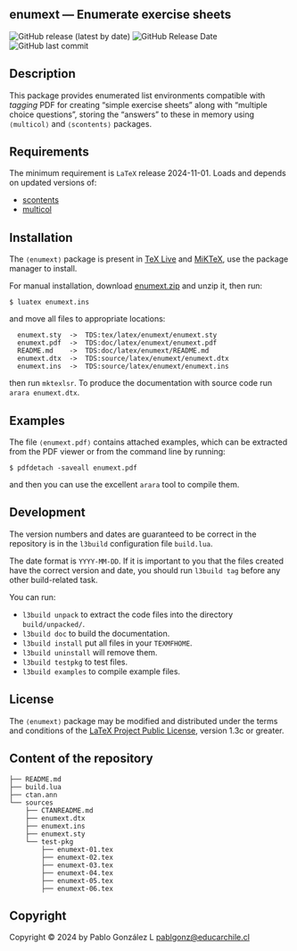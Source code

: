 ## enumext — Enumerate exercise sheets
![GitHub release (latest by date)](https://img.shields.io/github/v/release/pablgonz/enumext?label=version)
![GitHub Release Date](https://img.shields.io/github/release-date/pablgonz/enumext)
![GitHub last commit](https://img.shields.io/github/last-commit/pablgonz/enumext)

## Description

This package provides enumerated list environments compatible with
_tagging_ PDF for creating “simple exercise sheets” along with
“multiple choice questions”, storing the “answers” to these in memory
using <code>&langle;multicol&rangle;</code> and <code>&langle;scontents&rangle;</code> packages.


## Requirements

The minimum requirement is `LaTeX` release 2024-11-01. Loads and depends on updated versions of:

- [scontents](https://ctan.org/pkg/scontents)
- [multicol](https://ctan.org/pkg/multicol)

## Installation

The <code>&langle;enumext&rangle;</code> package is present in [TeX Live](https://www.tug.org/texlive/) and [MiKTeX](https://miktex.org/), use the
package manager to install.

For manual installation, download [enumext.zip](http://mirrors.ctan.org/macros/latex/contrib/enumext.zip) and unzip it,
then run:

```
$ luatex enumext.ins
```

and move all files to appropriate locations:

```
  enumext.sty  ->  TDS:tex/latex/enumext/enumext.sty
  enumext.pdf  ->  TDS:doc/latex/enumext/enumext.pdf
  README.md    ->  TDS:doc/latex/enumext/README.md
  enumext.dtx  ->  TDS:source/latex/enumext/enumext.dtx
  enumext.ins  ->  TDS:source/latex/enumext/enumext.ins
```

then run `mktexlsr`. To produce the documentation with source code run `arara enumext.dtx`.

## Examples

The file <code>&langle;enumext.pdf&rangle;</code> contains attached examples, which can be extracted
from the PDF viewer or from the command line by running:

```
$ pdfdetach -saveall enumext.pdf
```

and then you can use the excellent `arara` tool to compile them.

## Development

The version numbers and dates are guaranteed to be correct in
the repository is in the `l3build` configuration file `build.lua`.

The date format is `YYYY-MM-DD`. If it is important to you
that the files created have the correct version and date, you should run
`l3build tag` before any other build-related task.

You can run:

- `l3build unpack` to extract the code files into the directory `build/unpacked/`.
- `l3build doc` to build the documentation.
- `l3build install` put all files  in your `TEXMFHOME`.
- `l3build uninstall` will remove them.
- `l3build testpkg` to test files.
- `l3build examples` to compile example files.

## License

The <code>&langle;enumext&rangle;</code> package may be modified and distributed under the terms and
conditions of the [LaTeX Project Public License](https://www.latex-project.org/lppl/), version 1.3c or greater.

## Content of the repository

```
├── README.md
├── build.lua
├── ctan.ann
└── sources
    ├── CTANREADME.md
    ├── enumext.dtx
    ├── enumext.ins
    ├── enumext.sty
    └── test-pkg
        ├── enumext-01.tex
        ├── enumext-02.tex
        ├── enumext-03.tex
        ├── enumext-04.tex
        ├── enumext-05.tex
        ├── enumext-06.tex     
```

## Copyright

Copyright &#169; 2024 by Pablo González L <pablgonz@educarchile.cl>
